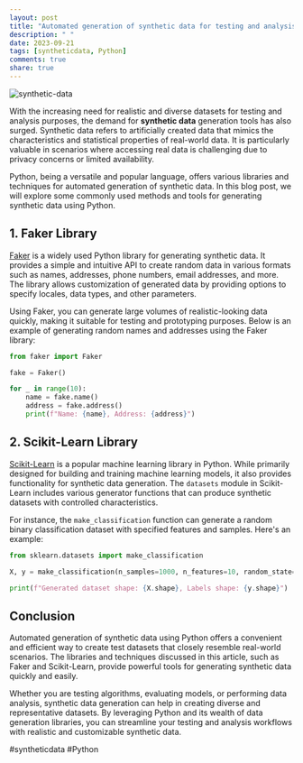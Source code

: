 ```yaml
---
layout: post
title: "Automated generation of synthetic data for testing and analysis using Python"
description: " "
date: 2023-09-21
tags: [syntheticdata, Python]
comments: true
share: true
---
```


![synthetic-data](https://example.com/synthetic-data-image.jpg)

With the increasing need for realistic and diverse datasets for testing and analysis purposes, the demand for **synthetic data** generation tools has also surged. Synthetic data refers to artificially created data that mimics the characteristics and statistical properties of real-world data. It is particularly valuable in scenarios where accessing real data is challenging due to privacy concerns or limited availability.

Python, being a versatile and popular language, offers various libraries and techniques for automated generation of synthetic data. In this blog post, we will explore some commonly used methods and tools for generating synthetic data using Python.

## 1. Faker Library

[Faker](https://github.com/joke2k/faker) is a widely used Python library for generating synthetic data. It provides a simple and intuitive API to create random data in various formats such as names, addresses, phone numbers, email addresses, and more. The library allows customization of generated data by providing options to specify locales, data types, and other parameters.

Using Faker, you can generate large volumes of realistic-looking data quickly, making it suitable for testing and prototyping purposes. Below is an example of generating random names and addresses using the Faker library:

```python
from faker import Faker

fake = Faker()

for _ in range(10):
    name = fake.name()
    address = fake.address()
    print(f"Name: {name}, Address: {address}")
```

## 2. Scikit-Learn Library

[Scikit-Learn](https://scikit-learn.org/) is a popular machine learning library in Python. While primarily designed for building and training machine learning models, it also provides functionality for synthetic data generation. The `datasets` module in Scikit-Learn includes various generator functions that can produce synthetic datasets with controlled characteristics.

For instance, the `make_classification` function can generate a random binary classification dataset with specified features and samples. Here's an example:

```python
from sklearn.datasets import make_classification

X, y = make_classification(n_samples=1000, n_features=10, random_state=42)

print(f"Generated dataset shape: {X.shape}, Labels shape: {y.shape}")
```

## Conclusion

Automated generation of synthetic data using Python offers a convenient and efficient way to create test datasets that closely resemble real-world scenarios. The libraries and techniques discussed in this article, such as Faker and Scikit-Learn, provide powerful tools for generating synthetic data quickly and easily.

Whether you are testing algorithms, evaluating models, or performing data analysis, synthetic data generation can help in creating diverse and representative datasets. By leveraging Python and its wealth of data generation libraries, you can streamline your testing and analysis workflows with realistic and customizable synthetic data.

\#syntheticdata #Python